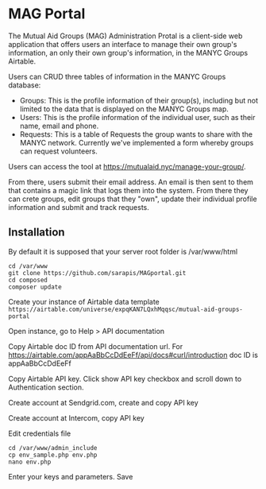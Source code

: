 # MAG Portal

The Mutual Aid Groups (MAG) Administration Protal is a client-side web application that offers users an interface to manage their own group's information, an only their own group's information, in the MANYC Groups Airtable.

Users can CRUD three tables of information in the MANYC Groups database:
* Groups: This is the profile information of their group(s), including but not limited to the data that is displayed on the MANYC Groups map.
* Users: This is the profile information of the individual user, such as their name, email and phone.
* Requests: This is a table of Requests the group wants to share with the MANYC network. Currently we've implemented a form whereby groups can request volunteers.

Users can access the tool at https://mutualaid.nyc/manage-your-group/.

From there, users submit their email address. An email is then sent to them that contains a magic link that logs them into the system. From there they can crete groups, edit groups that they "own", update their individual profile information and submit and track requests.


## Installation

By default it is supposed that your server root folder is /var/www/html

    cd /var/www
	git clone https://github.com/sarapis/MAGportal.git
    cd composed
    composer update
	
	
Create your instance of Airtable data template `https://airtable.com/universe/expqKAN7LQxhMqqsc/mutual-aid-groups-portal`

Open instance, go to Help > API documentation

Copy Airtable doc ID from API documentation url. For https://airtable.com/appAaBbCcDdEeFf/api/docs#curl/introduction doc ID is appAaBbCcDdEeFf

Copy Airtable API key. Click show API key checkbox and scroll down to Authentication section.

Create account at Sendgrid.com, create and copy API key

Create account at Intercom, copy API key


Edit credentials file
	
	cd /var/www/admin_include
	cp env_sample.php env.php
	nano env.php
	
Enter your keys and parameters. Save
